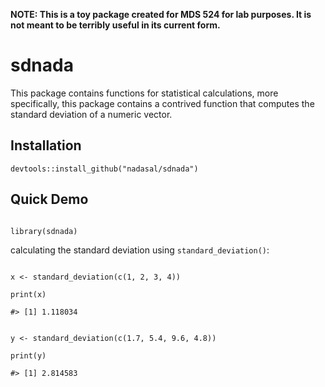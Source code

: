 **NOTE: This is a toy package created for MDS 524 for lab purposes. It is not meant to be terribly useful in its current form.**

# sdnada

This package contains functions for statistical calculations, more specifically, this package contains a contrived function that computes the standard deviation of a numeric vector.

## Installation

```
devtools::install_github("nadasal/sdnada")

```

## Quick Demo

```

library(sdnada)

```

calculating the standard deviation using `standard_deviation()`:

```

x <- standard_deviation(c(1, 2, 3, 4))

print(x)

#> [1] 1.118034

```

```

y <- standard_deviation(c(1.7, 5.4, 9.6, 4.8))

print(y)

#> [1] 2.814583

```
